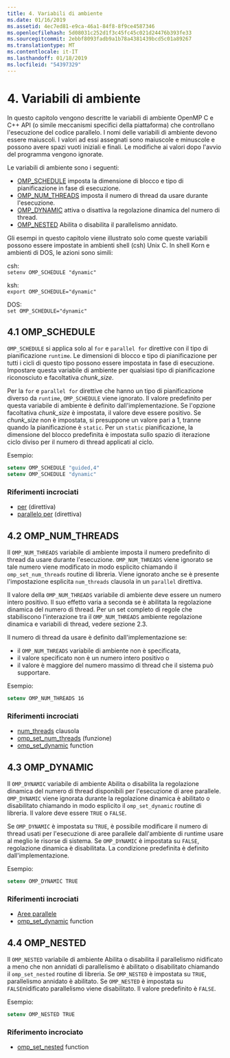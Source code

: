 ```yaml
---
title: 4. Variabili di ambiente
ms.date: 01/16/2019
ms.assetid: 4ec7ed81-e9ca-46a1-84f8-8f9ce4587346
ms.openlocfilehash: 5d08031c252d1f3c45fc45c021d24476b393fe33
ms.sourcegitcommit: 2ebbf8093fadb9a1b78a4381439bcd5c01a89267
ms.translationtype: MT
ms.contentlocale: it-IT
ms.lasthandoff: 01/18/2019
ms.locfileid: "54397329"
---
```

# <a name="4-environment-variables"></a>4. Variabili di ambiente

In questo capitolo vengono descritte le variabili di ambiente OpenMP C e C++ API (o simile meccanismi specifici della piattaforma) che controllano l'esecuzione del codice parallelo.  I nomi delle variabili di ambiente devono essere maiuscoli. I valori ad essi assegnati sono maiuscole e minuscole e possono avere spazi vuoti iniziali e finali.  Le modifiche ai valori dopo l'avvio del programma vengono ignorate.

Le variabili di ambiente sono i seguenti:

- [OMP_SCHEDULE](#41-omp_schedule) imposta la dimensione di blocco e tipo di pianificazione in fase di esecuzione.
- [OMP_NUM_THREADS](#42-omp_num_threads) imposta il numero di thread da usare durante l'esecuzione.
- [OMP_DYNAMIC](#43-omp_dynamic) attiva o disattiva la regolazione dinamica del numero di thread.
- [OMP_NESTED](#44-omp_nested) Abilita o disabilita il parallelismo annidato.

Gli esempi in questo capitolo viene illustrato solo come queste variabili possono essere impostate in ambienti shell (csh) Unix C. In shell Korn e ambienti di DOS, le azioni sono simili:

csh:  
`setenv OMP_SCHEDULE "dynamic"`

ksh:  
`export OMP_SCHEDULE="dynamic"`

DOS:  
`set OMP_SCHEDULE="dynamic"`

## <a name="41-ompschedule"></a>4.1 OMP_SCHEDULE

`OMP_SCHEDULE` si applica solo al `for` e `parallel for` direttive con il tipo di pianificazione `runtime`. Le dimensioni di blocco e tipo di pianificazione per tutti i cicli di questo tipo possono essere impostata in fase di esecuzione. Impostare questa variabile di ambiente per qualsiasi tipo di pianificazione riconosciuto e facoltativa *chunk_size*.

Per la `for` e `parallel for` direttive che hanno un tipo di pianificazione diverso da `runtime`, `OMP_SCHEDULE` viene ignorato. Il valore predefinito per questa variabile di ambiente è definito dall'implementazione. Se l'opzione facoltativa *chunk_size* è impostata, il valore deve essere positivo. Se *chunk_size* non è impostata, si presuppone un valore pari a 1, tranne quando la pianificazione è `static`. Per un `static` pianificazione, la dimensione del blocco predefinita è impostata sullo spazio di iterazione ciclo diviso per il numero di thread applicati al ciclo.

Esempio:

```csh
setenv OMP_SCHEDULE "guided,4"
setenv OMP_SCHEDULE "dynamic"
```

### <a name="cross-references"></a>Riferimenti incrociati

- [per](2-4-1-for-construct.md) (direttiva)
- [parallelo per](2-5-1-parallel-for-construct.md) (direttiva)

## <a name="42-ompnumthreads"></a>4.2 OMP_NUM_THREADS

Il `OMP_NUM_THREADS` variabile di ambiente imposta il numero predefinito di thread da usare durante l'esecuzione. `OMP_NUM_THREADS` viene ignorato se tale numero viene modificato in modo esplicito chiamando il `omp_set_num_threads` routine di libreria. Viene ignorato anche se è presente l'impostazione esplicita `num_threads` clausola in un `parallel` direttiva.

Il valore della `OMP_NUM_THREADS` variabile di ambiente deve essere un numero intero positivo. Il suo effetto varia a seconda se è abilitata la regolazione dinamica del numero di thread. Per un set completo di regole che stabiliscono l'interazione tra il `OMP_NUM_THREADS` ambiente regolazione dinamica e variabili di thread, vedere sezione 2.3.

Il numero di thread da usare è definito dall'implementazione se:

- il `OMP_NUM_THREADS` variabile di ambiente non è specificata,
- il valore specificato non è un numero intero positivo o
- il valore è maggiore del numero massimo di thread che il sistema può supportare.

Esempio:

```csh
setenv OMP_NUM_THREADS 16
```

### <a name="cross-references"></a>Riferimenti incrociati

- [num_threads](2-3-parallel-construct.md) clausola
- [omp_set_num_threads](3-1-1-omp-set-num-threads-function.md) (funzione)
- [omp_set_dynamic](3-1-7-omp-set-dynamic-function.md) function

## <a name="43-ompdynamic"></a>4.3 OMP_DYNAMIC

Il `OMP_DYNAMIC` variabile di ambiente Abilita o disabilita la regolazione dinamica del numero di thread disponibili per l'esecuzione di aree parallele. `OMP_DYNAMIC` viene ignorata durante la regolazione dinamica è abilitato o disabilitato chiamando in modo esplicito il `omp_set_dynamic` routine di libreria. Il valore deve essere `TRUE` o `FALSE`.

Se `OMP_DYNAMIC` è impostata su `TRUE`, è possibile modificare il numero di thread usati per l'esecuzione di aree parallele dall'ambiente di runtime usare al meglio le risorse di sistema.  Se `OMP_DYNAMIC` è impostata su `FALSE`, regolazione dinamica è disabilitata. La condizione predefinita è definito dall'implementazione.

Esempio:

```csh
setenv OMP_DYNAMIC TRUE
```

### <a name="cross-references"></a>Riferimenti incrociati

- [Aree parallele](2-3-parallel-construct.md)
- [omp_set_dynamic](3-1-7-omp-set-dynamic-function.md) function

## <a name="44-ompnested"></a>4.4 OMP_NESTED

Il `OMP_NESTED` variabile di ambiente Abilita o disabilita il parallelismo nidificato a meno che non annidati di parallelismo è abilitato o disabilitato chiamando il `omp_set_nested` routine di libreria. Se `OMP_NESTED` è impostata su `TRUE`, parallelismo annidato è abilitato. Se `OMP_NESTED` è impostata su `FALSE`nidificato parallelismo viene disabilitato. Il valore predefinito è `FALSE`.

Esempio:

```csh
setenv OMP_NESTED TRUE
```

### <a name="cross-reference"></a>Riferimento incrociato

- [omp_set_nested](3-1-9-omp-set-nested-function.md) function
